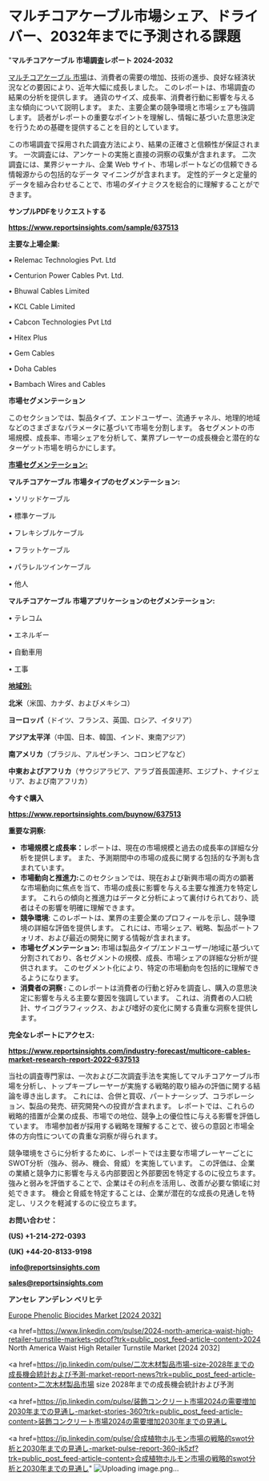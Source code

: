 # マルチコアケーブル市場シェア、ドライバー、2032年までに予測される課題

"<strong>マルチコアケーブル 市場調査レポート 2024-2032</strong>

<a href=https://www.reportsinsights.com/sample/637513>マルチコアケーブル 市場</a>は、消費者の需要の増加、技術の進歩、良好な経済状況などの要因により、近年大幅に成長しました。 このレポートは、市場調査の結果の分析を提供します。 通貨のサイズ、成長率、消費者行動に影響を与える主な傾向について説明します。 また、主要企業の競争環境と市場シェアも強調します。 読者がレポートの重要なポイントを理解し、情報に基づいた意思決定を行うための基礎を提供することを目的としています。

この市場調査で採用された調査方法により、結果の正確さと信頼性が保証されます。 一次調査には、アンケートの実施と直接の洞察の収集が含まれます。 二次調査には、業界ジャーナル、企業 Web サイト、市場レポートなどの信頼できる情報源からの包括的なデータ マイニングが含まれます。 定性的データと定量的データを組み合わせることで、市場のダイナミクスを総合的に理解することができます。

<strong><b>サンプルPDFをリクエストする</b></strong>

<a href=https://www.reportsinsights.com/sample/637513><strong><u>https://www.reportsinsights.com/sample/637513</u></strong></a>

<strong>主要な上場企業:</strong>

• Relemac Technologies Pvt. Ltd

• Centurion Power Cables Pvt. Ltd.

• Bhuwal Cables Limited

• KCL Cable Limited

• Cabcon Technologies Pvt Ltd

• Hitex Plus

• Gem Cables

• Doha Cables

• Bambach Wires and Cables

<strong>市場セグメンテーション</strong>

このセクションでは、製品タイプ、エンドユーザー、流通チャネル、地理的地域などのさまざまなパラメータに基づいて市場を分割します。 各セグメントの市場規模、成長率、市場シェアを分析して、業界プレーヤーの成長機会と潜在的なターゲット市場を明らかにします。

<strong><u>市場セグメンテーション</u></strong><strong><u>:</u></strong>

<strong>マルチコアケーブル 市場タイプのセグメンテーション:</strong>

• ソリッドケーブル

• 標準ケーブル

• フレキシブルケーブル

• フラットケーブル

• パラレルツインケーブル

• 他人

<strong>マルチコアケーブル 市場アプリケーションのセグメンテーション:</strong>

• テレコム

• エネルギー

• 自動車用

• 工事

<strong><u>地域別</u></strong><strong><u>:</u></strong>

<strong>北米</strong>（米国、カナダ、およびメキシコ）

<strong>ヨーロッパ</strong>（ドイツ、フランス、英国、ロシア、イタリア）

<strong>アジア太平洋</strong>（中国、日本、韓国、インド、東南アジア）

<strong>南アメリカ</strong>（ブラジル、アルゼンチン、コロンビアなど）

<strong>中東およびアフリカ</strong>（サウジアラビア、アラブ首長国連邦、エジプト、ナイジェリア、および南アフリカ）

<strong>今すぐ購入</strong>

<a href=https://www.reportsinsights.com/buynow/637513><strong><u>https://www.reportsinsights.com/buynow/637513</u></strong></a>

<strong>重要な洞察:</strong>
<ul>
  <li><strong>市場規模と成長率：</strong>レポートは、現在の市場規模と過去の成長率の詳細な分析を提供します。 また、予測期間中の市場の成長に関する包括的な予測も含まれています。</li>
  <li><strong>市場動向と推進力:</strong>このセクションでは、現在および新興市場の両方の顕著な市場動向に焦点を当て、市場の成長に影響を与える主要な推進力を特定します。 これらの傾向と推進力はデータと分析によって裏付けられており、読者はその影響を明確に理解できます。</li>
  <li><strong>競争環境</strong>: このレポートは、業界の主要企業のプロフィールを示し、競争環境の詳細な評価を提供します。 これには、市場シェア、戦略、製品ポートフォリオ、および最近の開発に関する情報が含まれます。</li>
  <li><strong>市場セグメンテーション: </strong>市場は製品タイプ/エンドユーザー/地域に基づいて分割されており、各セグメントの規模、成長、市場シェアの詳細な分析が提供されます。 このセグメント化により、特定の市場動向を包括的に理解できるようになります。</li>
  <li><strong>消費者の洞察 : </strong>このレポートは消費者の行動と好みを調査し、購入の意思決定に影響を与える主要な要因を強調しています。 これは、消費者の人口統計、サイコグラフィックス、および嗜好の変化に関する貴重な洞察を提供します。</li>
</ul>
<strong>完全なレポートにアクセス:</strong>

<a href=https://www.reportsinsights.com/industry-forecast/multicore-cables-market-research-report-2022-637513><strong><u><b>https://www.reportsinsights.com/industry-forecast/multicore-cables-market-research-report-2022-637513</b></u></strong></a>

当社の調査専門家は、一次および二次調査手法を実施してマルチコアケーブル市場を分析し、トップキープレーヤーが実施する戦略的取り組みの評価に関する結論を導き出します。 これには、合併と買収、パートナーシップ、コラボレーション、製品の発売、研究開発への投資が含まれます。 レポートでは、これらの戦略的措置が企業の成長、市場での地位、競争上の優位性に与える影響を評価しています。 市場参加者が採用する戦略を理解することで、彼らの意図と市場全体の方向性についての貴重な洞察が得られます。

競争環境をさらに分析するために、レポートでは主要な市場プレーヤーごとにSWOT分析（強み、弱み、機会、脅威）を実施しています。 この評価は、企業の業績と競争力に影響を与える内部要因と外部要因を特定するのに役立ちます。 強みと弱みを評価することで、企業はその利点を活用し、改善が必要な領域に対処できます。 機会と脅威を特定することは、企業が潜在的な成長の見通しを特定し、リスクを軽減するのに役立ちます。

<strong>お問い合わせ：</strong>

<strong>(US) +1-214-272-0393</strong>

<strong>(UK) +44-20-8133-9198</strong>

<strong> </strong><a href=info@reportsinsights.com><strong><u>info@reportsinsights.com</u></strong></a>

<a href=sales@reportsinsights.com><strong><u>sales@reportsinsights.com</u></strong></a>

<strong>アンセレ アンデレン ベリヒテ</strong>

<a href=https://www.linkedin.com/pulse/europe-phenolic-biocides-market-analysis-identifying-ftrxc/>Europe Phenolic Biocides Market [2024 2032]</a>

<a href=https://www.linkedin.com/pulse/2024-north-america-waist-high-retailer-turnstile-markets-qdcof?trk=public_post_feed-article-content>2024 North America Waist High Retailer Turnstile Market [2024 2032]</a>

<a href=https://jp.linkedin.com/pulse/二次木材製品市場-size-2028年までの成長機会統計および予測-market-report-news?trk=public_post_feed-article-content>二次木材製品市場 size 2028年までの成長機会統計および予測</a>

<a href=https://jp.linkedin.com/pulse/装飾コンクリート市場2024の需要増加2030年までの見通し-market-stories-360?trk=public_post_feed-article-content>装飾コンクリート市場2024の需要増加2030年までの見通し</a>

<a href=https://jp.linkedin.com/pulse/合成植物ホルモン市場の戦略的swot分析と2030年までの見通し-market-pulse-report-360-jk5zf?trk=public_post_feed-article-content>合成植物ホルモン市場の戦略的swot分析と2030年までの見通し</a>"
![Uploading image.png…]()
